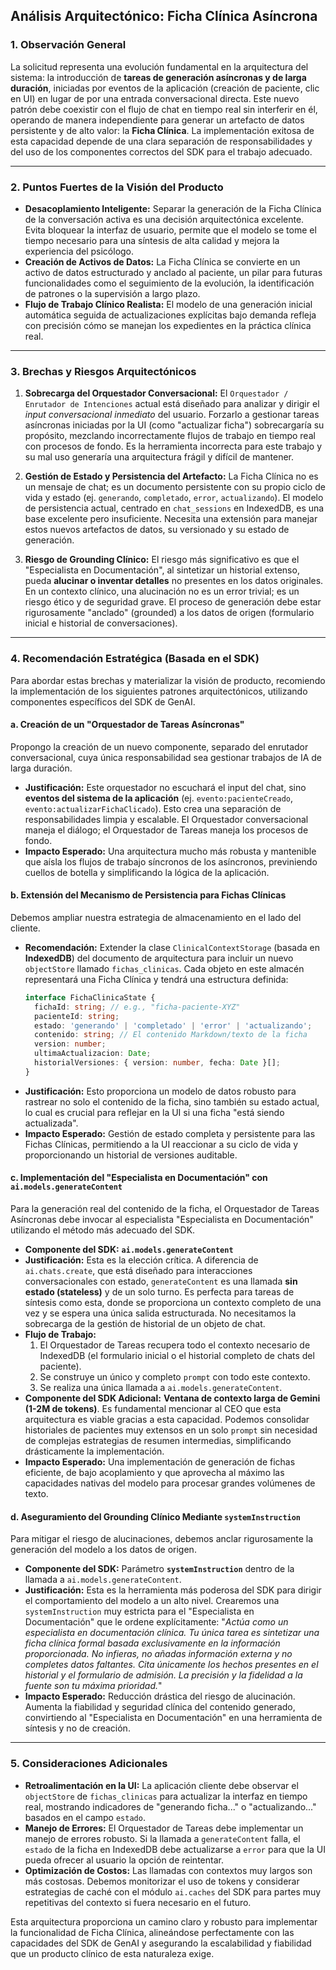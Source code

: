 ## Análisis Arquitectónico: Ficha Clínica Asíncrona

### 1\. Observación General

La solicitud representa una evolución fundamental en la arquitectura del sistema: la introducción de **tareas de generación asíncronas y de larga duración**, iniciadas por eventos de la aplicación (creación de paciente, clic en UI) en lugar de por una entrada conversacional directa. Este nuevo patrón debe coexistir con el flujo de chat en tiempo real sin interferir en él, operando de manera independiente para generar un artefacto de datos persistente y de alto valor: la **Ficha Clínica**. La implementación exitosa de esta capacidad depende de una clara separación de responsabilidades y del uso de los componentes correctos del SDK para el trabajo adecuado.

-----

### 2\. Puntos Fuertes de la Visión del Producto

  * **Desacoplamiento Inteligente:** Separar la generación de la Ficha Clínica de la conversación activa es una decisión arquitectónica excelente. Evita bloquear la interfaz de usuario, permite que el modelo se tome el tiempo necesario para una síntesis de alta calidad y mejora la experiencia del psicólogo.
  * **Creación de Activos de Datos:** La Ficha Clínica se convierte en un activo de datos estructurado y anclado al paciente, un pilar para futuras funcionalidades como el seguimiento de la evolución, la identificación de patrones o la supervisión a largo plazo.
  * **Flujo de Trabajo Clínico Realista:** El modelo de una generación inicial automática seguida de actualizaciones explícitas bajo demanda refleja con precisión cómo se manejan los expedientes en la práctica clínica real.

-----

### 3\. Brechas y Riesgos Arquitectónicos

1.  **Sobrecarga del Orquestador Conversacional:** El `Orquestador / Enrutador de Intenciones` actual está diseñado para analizar y dirigir el *input conversacional inmediato* del usuario. Forzarlo a gestionar tareas asíncronas iniciadas por la UI (como "actualizar ficha") sobrecargaría su propósito, mezclando incorrectamente flujos de trabajo en tiempo real con procesos de fondo. Es la herramienta incorrecta para este trabajo y su mal uso generaría una arquitectura frágil y difícil de mantener.

2.  **Gestión de Estado y Persistencia del Artefacto:** La Ficha Clínica no es un mensaje de chat; es un documento persistente con su propio ciclo de vida y estado (ej. `generando`, `completado`, `error`, `actualizando`). El modelo de persistencia actual, centrado en `chat_sessions` en IndexedDB, es una base excelente pero insuficiente. Necesita una extensión para manejar estos nuevos artefactos de datos, su versionado y su estado de generación.

3.  **Riesgo de Grounding Clínico:** El riesgo más significativo es que el "Especialista en Documentación", al sintetizar un historial extenso, pueda **alucinar o inventar detalles** no presentes en los datos originales. En un contexto clínico, una alucinación no es un error trivial; es un riesgo ético y de seguridad grave. El proceso de generación debe estar rigurosamente "anclado" (grounded) a los datos de origen (formulario inicial e historial de conversaciones).

-----

### 4\. Recomendación Estratégica (Basada en el SDK)

Para abordar estas brechas y materializar la visión de producto, recomiendo la implementación de los siguientes patrones arquitectónicos, utilizando componentes específicos del SDK de GenAI.

#### **a. Creación de un "Orquestador de Tareas Asíncronas"**

Propongo la creación de un nuevo componente, separado del enrutador conversacional, cuya única responsabilidad sea gestionar trabajos de IA de larga duración.

  * **Justificación:** Este orquestador no escuchará el input del chat, sino **eventos del sistema de la aplicación** (ej. `evento:pacienteCreado`, `evento:actualizarFichaClicado`). Esto crea una separación de responsabilidades limpia y escalable. El Orquestador conversacional maneja el diálogo; el Orquestador de Tareas maneja los procesos de fondo.
  * **Impacto Esperado:** Una arquitectura mucho más robusta y mantenible que aísla los flujos de trabajo síncronos de los asíncronos, previniendo cuellos de botella y simplificando la lógica de la aplicación.

#### **b. Extensión del Mecanismo de Persistencia para Fichas Clínicas**

Debemos ampliar nuestra estrategia de almacenamiento en el lado del cliente.

  * **Recomendación:** Extender la clase `ClinicalContextStorage` (basada en **IndexedDB**) del documento de arquitectura para incluir un nuevo `objectStore` llamado `fichas_clinicas`. Cada objeto en este almacén representará una Ficha Clínica y tendrá una estructura definida:
    ```typescript
    interface FichaClinicaState {
      fichaId: string; // e.g., "ficha-paciente-XYZ"
      pacienteId: string;
      estado: 'generando' | 'completado' | 'error' | 'actualizando';
      contenido: string; // El contenido Markdown/texto de la ficha
      version: number;
      ultimaActualizacion: Date;
      historialVersiones: { version: number, fecha: Date }[];
    }
    ```
  * **Justificación:** Esto proporciona un modelo de datos robusto para rastrear no solo el contenido de la ficha, sino también su estado actual, lo cual es crucial para reflejar en la UI si una ficha "está siendo actualizada".
  * **Impacto Esperado:** Gestión de estado completa y persistente para las Fichas Clínicas, permitiendo a la UI reaccionar a su ciclo de vida y proporcionando un historial de versiones auditable.

#### **c. Implementación del "Especialista en Documentación" con `ai.models.generateContent`**

Para la generación real del contenido de la ficha, el Orquestador de Tareas Asíncronas debe invocar al especialista "Especialista en Documentación" utilizando el método más adecuado del SDK.

  * **Componente del SDK:** **`ai.models.generateContent`**
  * **Justificación:** Esta es la elección crítica. A diferencia de `ai.chats.create`, que está diseñado para interacciones conversacionales con estado, `generateContent` es una llamada **sin estado (stateless)** y de un solo turno. Es perfecta para tareas de síntesis como esta, donde se proporciona un contexto completo de una vez y se espera una única salida estructurada. No necesitamos la sobrecarga de la gestión de historial de un objeto de chat.
  * **Flujo de Trabajo:**
    1.  El Orquestador de Tareas recupera todo el contexto necesario de IndexedDB (el formulario inicial o el historial completo de chats del paciente).
    2.  Se construye un único y completo `prompt` con todo este contexto.
    3.  Se realiza una única llamada a `ai.models.generateContent`.
  * **Componente del SDK Adicional:** **Ventana de contexto larga de Gemini (1-2M de tokens)**. Es fundamental mencionar al CEO que esta arquitectura es viable gracias a esta capacidad. Podemos consolidar historiales de pacientes muy extensos en un solo `prompt` sin necesidad de complejas estrategias de resumen intermedias, simplificando drásticamente la implementación.
  * **Impacto Esperado:** Una implementación de generación de fichas eficiente, de bajo acoplamiento y que aprovecha al máximo las capacidades nativas del modelo para procesar grandes volúmenes de texto.

#### **d. Aseguramiento del Grounding Clínico Mediante `systemInstruction`**

Para mitigar el riesgo de alucinaciones, debemos anclar rigurosamente la generación del modelo a los datos de origen.

  * **Componente del SDK:** Parámetro **`systemInstruction`** dentro de la llamada a `ai.models.generateContent`.
  * **Justificación:** Esta es la herramienta más poderosa del SDK para dirigir el comportamiento del modelo a un alto nivel. Crearemos una `systemInstruction` muy estricta para el "Especialista en Documentación" que le ordene explícitamente: "*Actúa como un especialista en documentación clínica. Tu única tarea es sintetizar una ficha clínica formal basada exclusivamente en la información proporcionada. No infieras, no añadas información externa y no completes datos faltantes. Cita únicamente los hechos presentes en el historial y el formulario de admisión. La precisión y la fidelidad a la fuente son tu máxima prioridad.*"
* **Impacto Esperado:** Reducción drástica del riesgo de alucinación. Aumenta la fiabilidad y seguridad clínica del contenido generado, convirtiendo al "Especialista en Documentación" en una herramienta de síntesis y no de creación.

-----

### 5\. Consideraciones Adicionales

  * **Retroalimentación en la UI:** La aplicación cliente debe observar el `objectStore` de `fichas_clinicas` para actualizar la interfaz en tiempo real, mostrando indicadores de "generando ficha..." o "actualizando..." basados en el campo `estado`.
  * **Manejo de Errores:** El Orquestador de Tareas debe implementar un manejo de errores robusto. Si la llamada a `generateContent` falla, el `estado` de la ficha en IndexedDB debe actualizarse a `error` para que la UI pueda ofrecer al usuario la opción de reintentar.
  * **Optimización de Costos:** Las llamadas con contextos muy largos son más costosas. Debemos monitorizar el uso de tokens y considerar estrategias de caché con el módulo `ai.caches` del SDK para partes muy repetitivas del contexto si fuera necesario en el futuro.

Esta arquitectura proporciona un camino claro y robusto para implementar la funcionalidad de Ficha Clínica, alineándose perfectamente con las capacidades del SDK de GenAI y asegurando la escalabilidad y fiabilidad que un producto clínico de esta naturaleza exige.